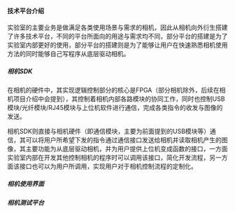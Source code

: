 #### 技术平台介绍

实验室的主要业务是做满足各类使用场景与需求的相机，因此从相机向外衍生搭建了许多技术平台，不同的平台所面向的用途与需求均不同，部分平台的搭建是为了实验室内部更好的使用，部分平台的搭建则是为了能够让用户在快速熟悉相机使用方法的同时能够自己写程序从底层驱动相机。

##### 相机SDK

在相机的硬件中，其实现逻辑控制部分的核心是FPGA（部分相机除外，后续在相机项目介绍中会提到），其控制着相机内部各路模块的协同工作，同时也控制USB模块/光纤模块/RJ45模块与上位机软件进行通信，完成各类指令的收发与图像的发送。

相机SDK则直接与相机硬件（即通信模块，主要为前面提到的USB模块等）通信，其可以将用户所希望下发的指令通过通信接口发送给相机并读取相机产生的图像，其主要功能为从底层驱动相机，并为用户提供上位机变成函数的接口，一方面实验室内部在开发其他控制相机的程序时可以调用该接口，简化开发流程，另一方面该接口也可以为用户所调用，实现用户对于相机控制流程的定制化。

##### 相机使用界面

##### 相机测试平台